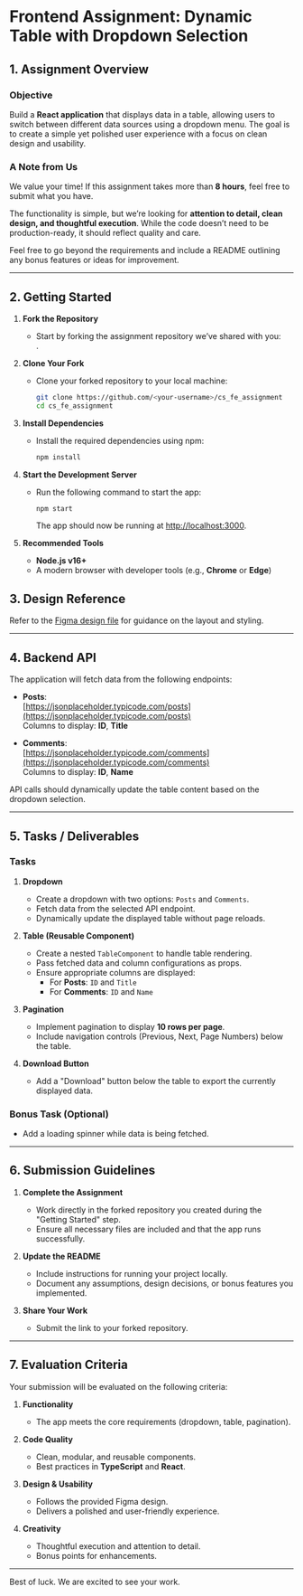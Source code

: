 # Frontend Assignment: Dynamic Table with Dropdown Selection

## 1. Assignment Overview

### Objective  
Build a **React application** that displays data in a table, allowing users to switch between different data sources using a dropdown menu. The goal is to create a simple yet polished user experience with a focus on clean design and usability.

### A Note from Us  
We value your time! If this assignment takes more than **8 hours**, feel free to submit what you have.  

The functionality is simple, but we’re looking for **attention to detail, clean design, and thoughtful execution**. While the code doesn’t need to be production-ready, it should reflect quality and care.  

Feel free to go beyond the requirements and include a README outlining any bonus features or ideas for improvement.

---

## 2. Getting Started

1. **Fork the Repository**  
   - Start by forking the assignment repository we’ve shared with you:  
     [<insert-repository-link-here>](<insert-repository-link-here>).

2. **Clone Your Fork**  
   - Clone your forked repository to your local machine:  
     ```bash
     git clone https://github.com/<your-username>/cs_fe_assignment
     cd cs_fe_assignment
     ```

3. **Install Dependencies**  
   - Install the required dependencies using npm:  
     ```bash
     npm install
     ```

4. **Start the Development Server**  
   - Run the following command to start the app:  
     ```bash
     npm start
     ```
     The app should now be running at [http://localhost:3000](http://localhost:3000).

5. **Recommended Tools**  
   - **Node.js v16+**  
   - A modern browser with developer tools (e.g., **Chrome** or **Edge**)


## 3. Design Reference

Refer to the [Figma design file](<insert-your-figma-link-here>) for guidance on the layout and styling.

---

## 4. Backend API

The application will fetch data from the following endpoints:

- **Posts**:  
  [https://jsonplaceholder.typicode.com/posts](https://jsonplaceholder.typicode.com/posts)  
  Columns to display: **ID**, **Title**

- **Comments**:  
  [https://jsonplaceholder.typicode.com/comments](https://jsonplaceholder.typicode.com/comments)  
  Columns to display: **ID**, **Name**

API calls should dynamically update the table content based on the dropdown selection.

---

## 5. Tasks / Deliverables

### Tasks  

1. **Dropdown**  
   - Create a dropdown with two options: `Posts` and `Comments`.  
   - Fetch data from the selected API endpoint.  
   - Dynamically update the displayed table without page reloads.

2. **Table (Reusable Component)**  
   - Create a nested `TableComponent` to handle table rendering.  
   - Pass fetched data and column configurations as props.  
   - Ensure appropriate columns are displayed:  
     - For **Posts**: `ID` and `Title`  
     - For **Comments**: `ID` and `Name`  

3. **Pagination**  
   - Implement pagination to display **10 rows per page**.  
   - Include navigation controls (Previous, Next, Page Numbers) below the table.

4. **Download Button**  
   - Add a "Download" button below the table to export the currently displayed data.

### Bonus Task (Optional)  
- Add a loading spinner while data is being fetched.

---

## 6. Submission Guidelines

1. **Complete the Assignment**  
   - Work directly in the forked repository you created during the "Getting Started" step.
   - Ensure all necessary files are included and that the app runs successfully.

2. **Update the README**  
   - Include instructions for running your project locally.  
   - Document any assumptions, design decisions, or bonus features you implemented.

3. **Share Your Work**  
   - Submit the link to your forked repository.


---

## 7. Evaluation Criteria

Your submission will be evaluated on the following criteria:  

1. **Functionality**  
   - The app meets the core requirements (dropdown, table, pagination).  

2. **Code Quality**  
   - Clean, modular, and reusable components.  
   - Best practices in **TypeScript** and **React**.  

3. **Design & Usability**  
   - Follows the provided Figma design.  
   - Delivers a polished and user-friendly experience.  

4. **Creativity**  
   - Thoughtful execution and attention to detail.  
   - Bonus points for enhancements.

---

Best of luck. We are excited to see your work.
